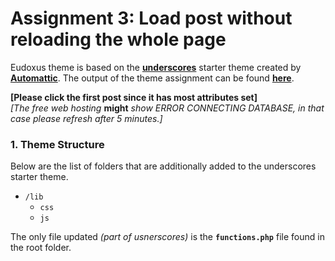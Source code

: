 Assignment 3: Load post without reloading the whole page
============

Eudoxus theme is based on the [**underscores**](http://underscores.me/) starter theme created by [**Automattic**](https://automattic.com/).
The output of the theme assignment can be found [**here**](https://nomnom33.000webhostapp.com/home/).

**[Please click the first post since it has most attributes set]**<br>
*[The free web hosting* **might** *show ERROR CONNECTING DATABASE, in that case please refresh after 5 minutes.]*

### 1. Theme Structure
Below are the list of folders that are additionally added to the underscores starter theme.
* `/lib`
    * `css`
    * `js`

The only file updated *(part of usnerscores)* is the **`functions.php`** file found in the root folder.

